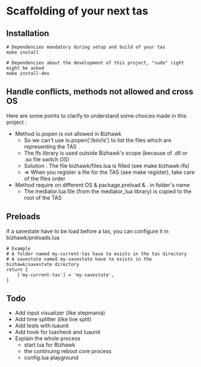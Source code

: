 # Scaffolding of your next tas

## Installation

    # Dependencies mandatory during setup and build of your tas
    make install
    
    # Dependencies about the development of this project, "sudo" right might be asked
    make install-dev

## Handle conflicts, methods not allowed and cross OS

Here are some points to clarify to understand some choices made in this project :

* Method io.popen is not allowed in Bizhawk
    * So we can't use io.popen('/bin/ls') to list the files which are representing the TAS
    * The lfs library is used outside Bizhawk's scope (because of .dll or .so file switch OS)
    * Solution : The file bizhawk/files.lua is filled (see make bizhawk-lfs)
    * => When you register a file for the TAS (see make register), take care of the files order
* Method require on different OS & package.preload & . in folder's name
    * The mediator.lua file (from the mediator_lua library) is copied to the root of the TAS

## Preloads

If a savestate have to be load before a tas, you can configure it in bizhawk/preloads.lua

    # Example
    # A folder named my-current-tas have to exists in the tas directory
    # A savestate named my-savestate have to exists in the bizhawk/savestate directory
    return {
        ['my-current-tas'] = 'my-savestate',
    }

## Todo

* Add input visualizer (like stepmania)
* Add time splitter (like live split)
* Add tests with luaunit
* Add hook for luacheck and luaunit
* Explain the whole process
  * start.lua for Bizhawk
  * the continuing reboot core process
  * config.lua playground
